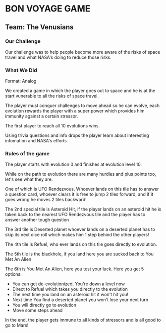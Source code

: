 # BON VOYAGE GAME
## Team: The Venusians

### Our Challenge

Our challenge was to help people become more aware of the risks of space travel and what NASA's doing to reduce those risks.

### What We Did

Format: Analog

We created a game in which the player goes out to space and he is at the start vunerable to all the risks of space travel.

The player must conquer challenges to move ahead so he can evolve, each evolution rewards the player with a super power which provides him immunity against a certain stressor.

The first player to reach all 10 evolutions wins.

Using trivia questions and info drops the player learn about interesting infomation and NASA's efforts.

### Rules of the game

The player starts with evolution 0 and finishes at evolution level 10.


While on the path to evolution there are many hurdles and plus points too, let's see what they are:

One of which is UFO Rendezvous, Whoever lands on this tile has to answer a question card, whoever clears it is free to jump 2 tiles forward, and if it goes wrong he moves 2 tiles backward!

The 2nd special tile is Asteroid Hit, if the player lands on an asteroid hit he is taken back to the nearest UFO Rendezvous tile and the player has to answer another tough question

The 3rd tile is Deserted planet whoever lands on a deserted planet has to skip its next dice roll which makes him 1 step behind the other players!

The 4th tile is Refuel, who ever lands on this tile goes directly to evolution.

The 5th tile is the blackhole, if you land here you are sucked back to You Met An Alien

The 6th is You Met An Alien, here you test your luck. Here you get 5 options:

- You can get de-evolutionized, You're down a level now
- Direct to Refuel which takes you directly to the evolution
- The next time you land on an asteroid hit it won't hit you!
- Next time You find a deserted planet you won't lose your next turn
- You will directly go to evolution
- Move some steps ahead

In the end, the player gets immune to all kinds of stressors and is all good to go to Mars!
